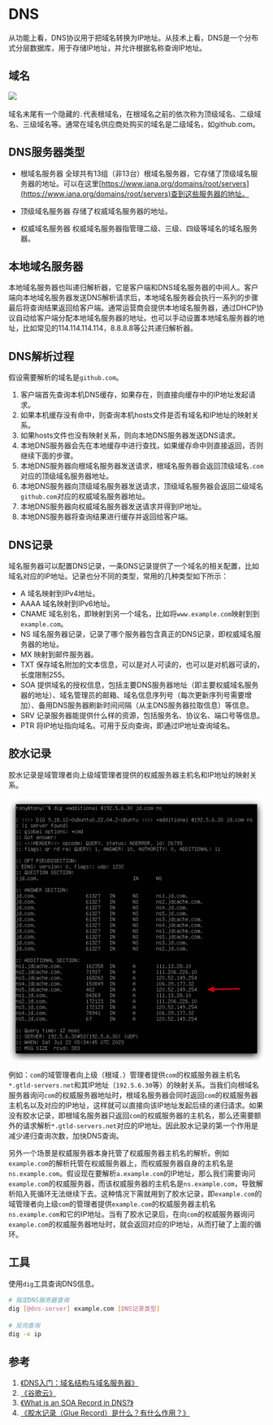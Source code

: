 # DNS

从功能上看，DNS协议用于把域名转换为IP地址。从技术上看，DNS是一个分布式分层数据库，用于存储IP地址，并允许根据名称查询IP地址。

## 域名

![](resources/dns/dns-1.png)

域名末尾有一个隐藏的`.`代表根域名，在根域名之前的依次称为顶级域名、二级域名、三级域名等。通常在域名供应商处购买的域名是二级域名，如github.com。

## DNS服务器类型

- 根域名服务器
全球共有13组（非13台）根域名服务器，它存储了顶级域名服务器的地址。可以在这里[https://www.iana.org/domains/root/servers](https://www.iana.org/domains/root/servers)查到这些服务器的地址。

- 顶级域名服务器
存储了权威域名服务器的地址。

- 权威域名服务器
权威域名服务器指管理二级、三级、四级等域名的域名服务器。

## 本地域名服务器

本地域名服务器也叫递归解析器，它是客户端和DNS域名服务器的中间人。客户端向本地域名服务器发送DNS解析请求后，本地域名服务器会执行一系列的步骤最后将查询结果返回给客户端。通常运营商会提供本地域名服务器，通过DHCP协议自动给客户端分配本地域名服务器的地址。也可以手动设置本地域名服务器的地址，比如常见的114.114.114.114，8.8.8.8等公共递归解析器。

## DNS解析过程

假设需要解析的域名是`github.com`。

1. 客户端首先查询本机DNS缓存，如果存在，则直接向缓存中的IP地址发起请求。
2. 如果本机缓存没有命中，则查询本机hosts文件是否有域名和IP地址的映射关系。
3. 如果hosts文件也没有映射关系，则向本地DNS服务器发送DNS请求。
4. 本地DNS服务器会先在本地缓存中进行查找，如果缓存命中则直接返回，否则继续下面的步骤。
5. 本地DNS服务器向根域名服务器发送请求，根域名服务器会返回顶级域名`.com`对应的顶级域名服务器地址。
6. 本地DNS服务器向顶级域名服务器发送请求，顶级域名服务器会返回二级域名`github.com`对应的权威域名服务器地址。
7. 本地DNS服务器向权威域名服务器发送请求并得到IP地址。
8. 本地DNS服务器将查询结果进行缓存并返回给客户端。

## DNS记录

域名服务器可以配置DNS记录，一条DNS记录提供了一个域名的相关配置，比如域名对应的IP地址。记录也分不同的类型，常用的几种类型如下所示：

- A
域名映射到IPv4地址。
- AAAA
域名映射到IPv6地址。
- CNAME
域名别名，即映射到另一个域名，比如将`www.example.com`映射到到`example.com`。
- NS
域名服务器记录，记录了哪个服务器包含真正的DNS记录，即权威域名服务器的地址。
- MX
映射到邮件服务器。
- TXT
保存域名附加的文本信息，可以是对人可读的，也可以是对机器可读的，长度限制255。
- SOA
提供域名的授权信息，包括主要DNS服务器地址（即主要权威域名服务器的地址）、域名管理员的邮箱、域名信息序列号（每次更新序列号需要增加）、备用DNS服务器刷新时间间隔（从主DNS服务器拉取信息）等信息。
- SRV
记录服务器能提供什么样的资源，包括服务名、协议名、端口号等信息。
- PTR
将IP地址指向域名。可用于反向查询，即通过IP地址查询域名。

## 胶水记录

胶水记录是域管理者向上级域管理者提供的权威服务器主机名和IP地址的映射关系。

![](resources/2023-07-22-13-37-26.png)

例如：`com`的域管理者向上级（根域`.`）管理者提供`com`的权威服务器主机名`*.gtld-servers.net`和其IP地址（`192.5.6.30`等）的映射关系。当我们向根域名服务器询问`com`的权威服务器地址时，根域名服务器会同时返回`com`的权威服务器主机名以及对应的IP地址，这样就可以直接向该IP地址发起后续的递归请求。如果没有胶水记录，即根域名服务器只返回`com`的权威服务器的主机名，那么还需要额外的请求解析`*.gtld-servers.net`对应的IP地址。因此胶水记录的第一个作用是减少递归查询次数，加快DNS查询。

另外一个场景是权威服务器本身托管了权威服务器主机名的解析。例如`example.com`的解析托管在权威服务器上，而权威服务器自身的主机名是`ns.example.com`。假设现在要解析`a.example.com`的IP地址，那么我们需要询问`example.com`的权威服务器，而该权威服务器的主机名是`ns.example.com`，导致解析陷入死循环无法继续下去。这种情况下需就用到了胶水记录，即`example.com`的域管理者向上级`com`的管理者提供`example.com`的权威服务器主机名`ns.example.com`和它的IP地址。当有了胶水记录后，在向`com`的权威服务器询问`example.com`的权威服务器地址时，就会返回对应的IP地址，从而打破了上面的循环。

## 工具

使用`dig`工具查询DNS信息。

```bash
# 指定DNS服务器查询
dig [@dns-server] example.com [DNS记录类型]

# 反向查询
dig -x ip
```

## 参考

1. [《DNS入门：域名结构与域名服务器》](https://zhuanlan.zhihu.com/p/38282917)
2. [《谷歌云》](https://cloud.google.com/dns/docs/dns-overview?hl=zh-cn)
3. [《What is an SOA Record in DNS?》](https://www.itgeared.com/articles/1132-what-is-soa-record-in-dns/)
4. [《胶水记录（Glue Record）是什么？有什么作用？》](https://laona.dev/post/glue-record/)
